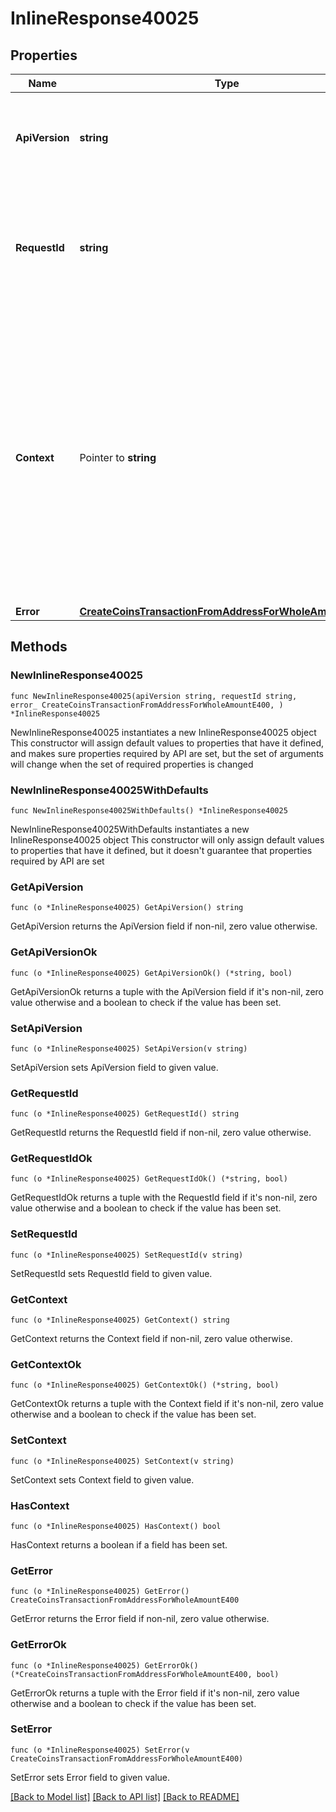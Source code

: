 # InlineResponse40025

## Properties

Name | Type | Description | Notes
------------ | ------------- | ------------- | -------------
**ApiVersion** | **string** | Specifies the version of the API that incorporates this endpoint. | 
**RequestId** | **string** | Defines the ID of the request. The &#x60;requestId&#x60; is generated by Crypto APIs and it&#39;s unique for every request. | 
**Context** | Pointer to **string** | In batch situations the user can use the context to correlate responses with requests. This property is present regardless of whether the response was successful or returned as an error. &#x60;context&#x60; is specified by the user. | [optional] 
**Error** | [**CreateCoinsTransactionFromAddressForWholeAmountE400**](CreateCoinsTransactionFromAddressForWholeAmountE400.md) |  | 

## Methods

### NewInlineResponse40025

`func NewInlineResponse40025(apiVersion string, requestId string, error_ CreateCoinsTransactionFromAddressForWholeAmountE400, ) *InlineResponse40025`

NewInlineResponse40025 instantiates a new InlineResponse40025 object
This constructor will assign default values to properties that have it defined,
and makes sure properties required by API are set, but the set of arguments
will change when the set of required properties is changed

### NewInlineResponse40025WithDefaults

`func NewInlineResponse40025WithDefaults() *InlineResponse40025`

NewInlineResponse40025WithDefaults instantiates a new InlineResponse40025 object
This constructor will only assign default values to properties that have it defined,
but it doesn't guarantee that properties required by API are set

### GetApiVersion

`func (o *InlineResponse40025) GetApiVersion() string`

GetApiVersion returns the ApiVersion field if non-nil, zero value otherwise.

### GetApiVersionOk

`func (o *InlineResponse40025) GetApiVersionOk() (*string, bool)`

GetApiVersionOk returns a tuple with the ApiVersion field if it's non-nil, zero value otherwise
and a boolean to check if the value has been set.

### SetApiVersion

`func (o *InlineResponse40025) SetApiVersion(v string)`

SetApiVersion sets ApiVersion field to given value.


### GetRequestId

`func (o *InlineResponse40025) GetRequestId() string`

GetRequestId returns the RequestId field if non-nil, zero value otherwise.

### GetRequestIdOk

`func (o *InlineResponse40025) GetRequestIdOk() (*string, bool)`

GetRequestIdOk returns a tuple with the RequestId field if it's non-nil, zero value otherwise
and a boolean to check if the value has been set.

### SetRequestId

`func (o *InlineResponse40025) SetRequestId(v string)`

SetRequestId sets RequestId field to given value.


### GetContext

`func (o *InlineResponse40025) GetContext() string`

GetContext returns the Context field if non-nil, zero value otherwise.

### GetContextOk

`func (o *InlineResponse40025) GetContextOk() (*string, bool)`

GetContextOk returns a tuple with the Context field if it's non-nil, zero value otherwise
and a boolean to check if the value has been set.

### SetContext

`func (o *InlineResponse40025) SetContext(v string)`

SetContext sets Context field to given value.

### HasContext

`func (o *InlineResponse40025) HasContext() bool`

HasContext returns a boolean if a field has been set.

### GetError

`func (o *InlineResponse40025) GetError() CreateCoinsTransactionFromAddressForWholeAmountE400`

GetError returns the Error field if non-nil, zero value otherwise.

### GetErrorOk

`func (o *InlineResponse40025) GetErrorOk() (*CreateCoinsTransactionFromAddressForWholeAmountE400, bool)`

GetErrorOk returns a tuple with the Error field if it's non-nil, zero value otherwise
and a boolean to check if the value has been set.

### SetError

`func (o *InlineResponse40025) SetError(v CreateCoinsTransactionFromAddressForWholeAmountE400)`

SetError sets Error field to given value.



[[Back to Model list]](../README.md#documentation-for-models) [[Back to API list]](../README.md#documentation-for-api-endpoints) [[Back to README]](../README.md)


